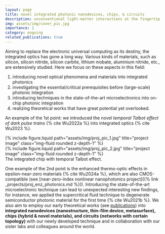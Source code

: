 ```yaml
---
layout: page
title: novel integrated photonic nanodevices, chips, & circuits
description: unconventional light-matter interactions at the fingertip
img: assets/img/cover_pic.jpg
importance: 1
category: ongoing
related_publications: true
---
```


Aiming to replace the electronic universal computing as its destiny, the integrated optics has gone a long way. Various kinds of materials, such as silicon, silicon nitride, silicon carbite, lithium niobate, aluminium nitride, etc., are extensively studied. Here we focus on these aspects in this field:

1. introducing novel optical phenomena and materials into integrated photonics
2. investigating the essential/critical prerequisites before (large-scale) photonic integration
3. introducing techniques in the state-of-the-art microelectronics into on-chip photonic integration
4. realizing theoretical works that have great potential yet overlooked. 

An example of the 1st point: we introduced the novel *temporal Talbot effect of dark pulse trains* {% cite Wu2022a %} into integrated optics {% cite Wu2023 %}.

<div class="row justify-content-sm-center">
    <div class="col-sm-7 mt-3 mt-md-0">
        {% include figure.liquid path="assets/img/proj_pic_1.jpg" title="project image" class="img-fluid rounded z-depth-1" %}
    </div>
    <div class="col-sm-5 mt-3 mt-md-0">
        {% include figure.liquid path="assets/img/proj_pic_2.jpg" title="project image" class="img-fluid rounded z-depth-1" %}
    </div>
</div>
<div class="caption">
    The integrated chip with temporal Talbot effect.
</div>

One example of the 2nd point is the enhanced thermo-optic effects in epsilon-near-zero materials {% cite Wu2024a %}, which are also CMOS-compatible (see [near-zero-index nonlinear nanophotonics project]({% link _projects/proj_enz_photonics.md %})).
Introducing the state-of-the-art microelectronic technique can lead to unexpected interesting new findings, for instance, we applied the supercritical fluid technique to degenerate semiconductor photonic material for the first time {% cite Wu2021b %}.
We also aim to employ our early theoretical works (see [publications](/publications/)) into **integrated nanodevices (nanostructure, thin-film device, metasurface), chips (hybrid & novel materials), and circuits (networks with certain topology)** with our newly developed technique and in collaboration with our sister labs and colleagues around the world.